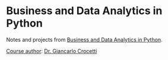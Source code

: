 # Business and Data Analytics in Python

Notes and projects from [Business and Data Analytics in Python](https://www.udemy.com/course/business-analytics-in-python-mastering-data-driven-insights).

<ins>Course author</ins>: [Dr. Giancarlo Crocetti](https://www.udemy.com/user/giancarlo-crocetti-4/)